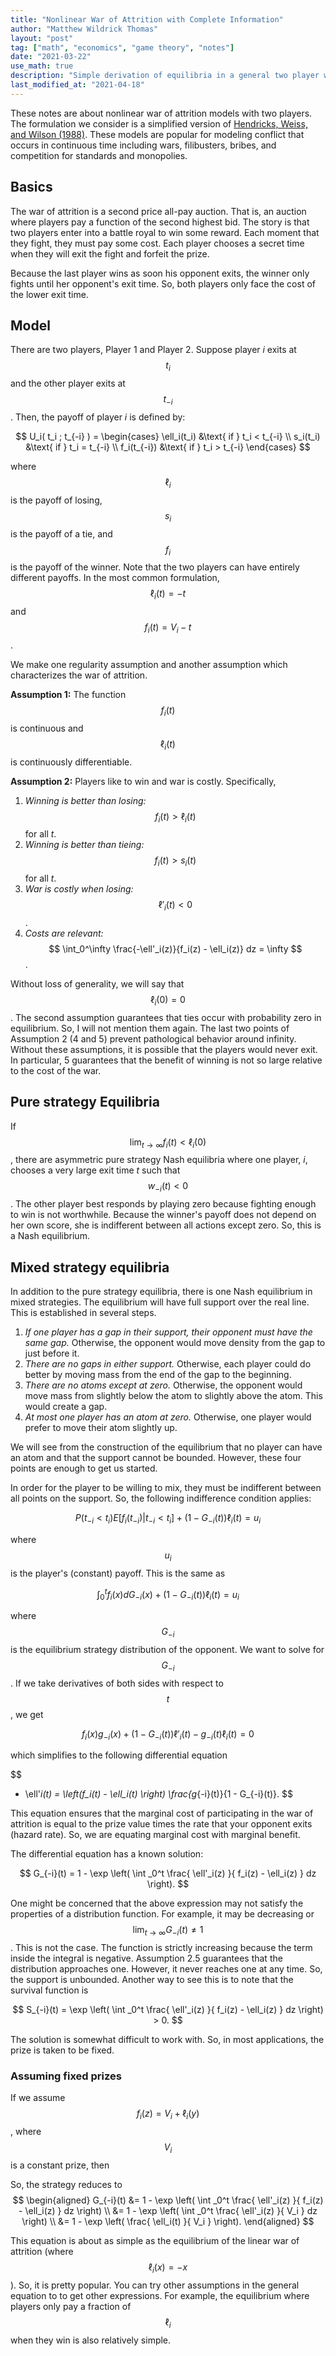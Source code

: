 ```yaml
---
title: "Nonlinear War of Attrition with Complete Information"
author: "Matthew Wildrick Thomas"
layout: "post"
tag: ["math", "economics", "game theory", "notes"]
date: "2021-03-22"
use_math: true
description: "Simple derivation of equilibria in a general two player war of attrition"
last_modified_at: "2021-04-18"
---
```


These notes are about nonlinear war of attrition models with two players. The formulation we consider is a simplified version of [Hendricks, Weiss, and Wilson (1988)](https://EconPapers.repec.org/RePEc:ier:iecrev:v:29:y:1988:i:4:p:663-80). These models are popular for modeling conflict that occurs in continuous time including wars, filibusters, bribes, and competition for standards and monopolies.

## Basics

The war of attrition is a second price all-pay auction. That is, an auction where players pay a function of the second highest bid. The story is that two players enter into a battle royal to win some reward. Each moment that they fight, they must pay some cost. Each player chooses a secret time when they will exit the fight and forfeit the prize.

Because the last player wins as soon his opponent exits, the winner only fights until her opponent's exit time. So, both players only face the cost of the lower exit time.

## Model

There are two players, Player 1 and Player 2. Suppose player *i* exits at $$ t_i $$ and the other player exits at $$ t_{-i} $$. Then, the payoff of player *i* is defined by:

$$
U_i( t_i ; t_{-i} ) = 
\begin{cases}
\ell_i(t_i) &\text{ if } t_i < t_{-i} \\
s_i(t_i)    &\text{ if } t_i = t_{-i} \\
f_i(t_{-i}) &\text{ if } t_i > t_{-i}
\end{cases}
$$

where $$ \ell_i $$ is the payoff of losing, $$ s_i $$ is the payoff of a tie, and $$ f_i $$ is the payoff of the winner. Note that the two players can have entirely different payoffs. In the most common formulation, $$ \ell_i(t) = -t $$ and $$ f_i(t) = V_i - t $$.

We make one regularity assumption and another assumption which characterizes the war of attrition.

**Assumption 1:** The function $$ f_i(t) $$ is continuous and $$ \ell_i(t) $$ is continuously differentiable.

**Assumption 2:** Players like to win and war is costly. Specifically,

1. *Winning is better than losing:* $$ f_i(t) > \ell_i(t) $$ for all *t*.
2. *Winning is better than tieing:* $$ f_i(t) > s_i(t) $$ for all *t*.
3. *War is costly when losing:* $$ \ell'_i(t) < 0$$.
4. *Costs are relevant:* $$ \int_0^\infty \frac{-\ell'_i(z)}{f_i(z) - \ell_i(z)} dz = \infty $$.

Without loss of generality, we will say that $$ \ell_i(0) = 0 $$. The second assumption guarantees that ties occur with probability zero in equilibrium. So, I will not mention them again. The last two points of Assumption 2 (4 and 5) prevent pathological behavior around infinity. Without these assumptions, it is possible that the players would never exit. In particular, 5 guarantees that the benefit of winning is not so large relative to the cost of the war.

## Pure strategy Equilibria

If $$ \lim_{t \to \infty} f_i(t) < \ell_i(0) $$, there are asymmetric pure strategy Nash equilibria where one player, *i*, chooses a very large exit time *t* such that $$ w_{-i}(t) < 0 $$. The other player best responds by playing zero because fighting enough to win is not worthwhile. Because the winner's payoff does not depend on her own score, she is indifferent between all actions except zero. So, this is a Nash equilibrium.

## Mixed strategy equilibria

In addition to the pure strategy equilibria, there is one Nash equilibrium in mixed strategies. The equilibrium will have full support over the real line. This is established in several steps.

1. *If one player has a gap in their support, their opponent must have the same gap.* Otherwise, the opponent would move density from the gap to just before it.
2. *There are no gaps in either support.* Otherwise, each player could do better by moving mass from the end of the gap to the beginning.
3. *There are no atoms except at zero.* Otherwise, the opponent would move mass from slightly below the atom to slightly above the atom. This would create a gap.
4. *At most one player has an atom at zero.* Otherwise, one player would prefer to move their atom slightly up.

We will see from the construction of the equilibrium that no player can have an atom and that the support cannot be bounded. However, these four points are enough to get us started.

In order for the player to be willing to mix, they must be indifferent between all points on the support. So, the following indifference condition applies:

$$
P(t_{-i} < t_i) E[ f_i(t_{-i}) \vert t_{-i} < t_i ] + (1 - G_{-i}(t)) \ell_i(t) = u_i
$$

where $$ u_i $$ is the player's (constant) payoff. This is the same as

$$
\int_0^t f_i(x) dG_{-i}(x) + (1 - G_{-i}(t)) \ell_i(t) = u_i
$$

where $$ G_{-i} $$ is the equilibrium strategy distribution of the opponent. We want to solve for $$ G_{-i} $$. If we take derivatives of both sides with respect to $$ t $$, we get

$$
f_i(x) g_{-i}(x) + (1 - G_{-i}(t)) \ell'_i(t) - g_{-i}(t) \ell_i(t) = 0
$$

which simplifies to the following differential equation

$$
- \ell'_i(t) = \left(f_i(t) - \ell_i(t) \right) \frac{g_{-i}(t)}{1 - G_{-i}(t)}.
$$

This equation ensures that the marginal cost of participating in the war of attrition is equal to the prize value times the rate that your opponent exits (hazard rate). So, we are equating marginal cost with marginal benefit.

The differential equation has a known solution:

$$
G_{-i}(t) = 1 - \exp \left( \int _0^t \frac{ \ell'_i(z) }{ f_i(z) - \ell_i(z) } dz \right).
$$

One might be concerned that the above expression may not satisfy the properties of a distribution function. For example, it may be decreasing or $$ \lim_{t \to \infty} G_{-i}(t) \neq 1 $$. This is not the case. The function is strictly increasing because the term inside the integral is negative. Assumption 2.5 guarantees that the distribution approaches one. However, it never reaches one at any time. So, the support is unbounded. Another way to see this is to note that the survival function is

$$
S_{-i}(t) = \exp \left( \int _0^t \frac{ \ell'_i(z) }{ f_i(z) - \ell_i(z) } dz \right) > 0.
$$

The solution is somewhat difficult to work with. So, in most applications, the prize is taken to be fixed. 

### Assuming fixed prizes

If we assume $$ f_i(z) = V_i + \ell_i(y) $$, where $$ V_i $$ is a constant prize, then 

So, the strategy reduces to
$$
\begin{aligned}
G_{-i}(t) &= 1 - \exp \left( \int _0^t \frac{ \ell'_i(z) }{ f_i(z) - \ell_i(z) } dz \right) \\
          &= 1 - \exp \left( \int _0^t \frac{ \ell'_i(z) }{ V_i } dz \right) \\
          &= 1 - \exp \left( \frac{ \ell_i(t) }{ V_i } \right).
\end{aligned}
$$

This equation is about as simple as the equilibrium of the linear war of attrition (where $$ \ell_i(x) = -x $$). So, it is pretty popular. You can try other assumptions in the general equation to to get other expressions. For example, the equilibrium where players only pay a fraction of $$ \ell_i $$ when they win is also relatively simple.

